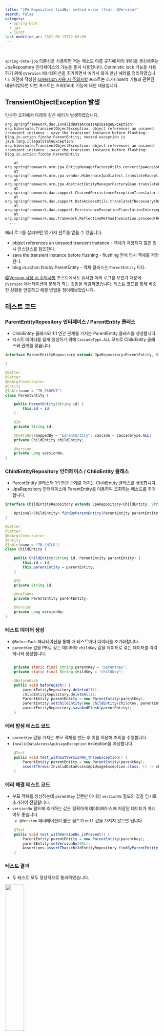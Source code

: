 ```yaml
---
title: "JPA Repository findBy- method error (feat. @Version)"
search: false
category:
  - spring-boot
  - jpa
  - junit
last_modified_at: 2021-08-13T12:00:00
---
```


<br>

`spring-data-jpa` 의존성을 사용하면 저는 메소드 이름 규칙에 따라 쿼리를 생성해주는 JpaRepository 인터페이스의 기능을 즐겨 사용합니다. 
Optimistic lock 기능을 사용하기 위해 `@Version` 애너테이션을 추가하면서 예기치 않게 만난 에러를 정리하였습니다. 
이전에 작성한 [@Version 사용 시 주의사항][version-annotation-link] 포스트는 추가(insert) 기능과 관련된 내용이었다면 이번 포스트는 조회(find) 기능에 대한 내용입니다. 

## TransientObjectException 발생
단순한 조회에서 아래와 같은 에러가 발생하였습니다.

```
org.springframework.dao.InvalidDataAccessApiUsageException: org.hibernate.TransientObjectException: object references an unsaved transient instance - save the transient instance before flushing: blog.in.action.findby.ParentEntity; nested exception is java.lang.IllegalStateException: org.hibernate.TransientObjectException: object references an unsaved transient instance - save the transient instance before flushing: blog.in.action.findby.ParentEntity

	at org.springframework.orm.jpa.EntityManagerFactoryUtils.convertJpaAccessExceptionIfPossible(EntityManagerFactoryUtils.java:371)
	at org.springframework.orm.jpa.vendor.HibernateJpaDialect.translateExceptionIfPossible(HibernateJpaDialect.java:257)
	at org.springframework.orm.jpa.AbstractEntityManagerFactoryBean.translateExceptionIfPossible(AbstractEntityManagerFactoryBean.java:528)
	at org.springframework.dao.support.ChainedPersistenceExceptionTranslator.translateExceptionIfPossible(ChainedPersistenceExceptionTranslator.java:61)
	at org.springframework.dao.support.DataAccessUtils.translateIfNecessary(DataAccessUtils.java:242)
	at org.springframework.dao.support.PersistenceExceptionTranslationInterceptor.invoke(PersistenceExceptionTranslationInterceptor.java:153)
	at org.springframework.aop.framework.ReflectiveMethodInvocation.proceed(ReflectiveMethodInvocation.java:186)
  ...
```

에러 로그를 살펴보면 몇 가지 힌트를 얻을 수 있습니다. 
- object references an unsaved transient instance - 객체가 저장되지 않은 임시 인스턴스를 참조한다.
- save the transient instance before flushing - flushing 전에 임시 객체를 저장한다.
- blog.in.action.findby.ParentEntity - 객체 클래스는 `ParentEntity` 이다.

[@Version 사용 시 주의사항][version-annotation-link] 포스트에서도 유사한 에러 로그를 보았기 때문에 `@Version` 애너테이션이 문제가 되는 것임을 직감하였습니다. 
테스트 코드를 통해 비슷한 상황을 연출하고 해결 방법을 정리해보았습니다.

## 테스트 코드

### ParentEntityRepository 인터페이스 / ParentEntity 클래스
- ChildEntity 클래스와 1:1 연관 관계를 가지는 ParentEntity 클래스를 생성합니다.
- 테스트 데이터를 쉽게 생성하기 위해 `CascadeType.ALL` 모드로 ChildEntity 클래스와 관계를 맺습니다.

```java
interface ParentEntityRepository extends JpaRepository<ParentEntity, String> {

}

@Getter
@Setter
@NoArgsConstructor
@Entity
@Table(name = "TB_PARENT")
class ParentEntity {

    public ParentEntity(String id) {
        this.id = id;
    }

    @Id
    private String id;

    @OneToOne(mappedBy = "parentEntity", cascade = CascadeType.ALL)
    private ChildEntity childEntity;

    @Version
    private Long versionNo;
}
```

### ChildEntityRepository 인터페이스 / ChildEntity 클래스
- ParentEntity 클래스와 1:1 연관 관계를 가지는 ChildEntity 클래스를 생성합니다.
- JpaRepository 인터페이스에 ParentEntity를 이용하여 조회하는 메소드를 추가합니다.

```java
interface ChildEntityRepository extends JpaRepository<ChildEntity, String> {

    Optional<ChildEntity> findByParentEntity(ParentEntity parentEntity);
}

@Getter
@Setter
@NoArgsConstructor
@Entity
@Table(name = "TB_CHILD")
class ChildEntity {

    public ChildEntity(String id, ParentEntity parentEntity) {
        this.id = id;
        this.parentEntity = parentEntity;
    }

    @Id
    private String id;

    @OneToOne
    private ParentEntity parentEntity;

    @Version
    private Long versionNo;
}
```

### 테스트 데이터 생성
- `@BeforeEach` 애너테이션을 통해 매 테스트마다 데이터를 초기화합니다.
- `parentKey` 값을 PK로 갖는 데이터와 `childKey` 값을 데이터로 갖는 데이터를 각각 하나씩 생성합니다.

```java

    private static final String parentKey = "parentKey";
    private static final String childKey = "childKey";

    @BeforeEach
    public void beforeEach() {
        parentEntityRepository.deleteAll();
        childEntityRepository.deleteAll();
        ParentEntity parentEntity = new ParentEntity(parentKey);
        parentEntity.setChildEntity(new ChildEntity(childKey, parentEntity));
        parentEntityRepository.saveAndFlush(parentEntity);
    }
```

### 에러 발생 테스트 코드
- `parentKey` 값을 가지는 부모 객체를 만든 후 이를 이용해 조회를 수행합니다.
- `InvalidDataAccessApiUsageException` exception을 예상합니다.

```java
    @Test
    public void test_withoutVersionNo_throwException() {
        ParentEntity parentEntity = new ParentEntity(parentKey);
        assertThrows(InvalidDataAccessApiUsageException.class, () -> childEntityRepository.findByParentEntity(parentEntity));
    }
```

### 에러 해결 테스트 코드
- 부모 객체를 생성하는데 `parentKey` 값뿐만 아니라 `versionNo` 필드의 값을 임시로 추가하여 전달합니다. 
- `versionNo` 필드에 추가하는 값은 정확하게 데이터베이스에 저장된 데이터가 아니여도 좋습니다.
    - `@Version` 애너테이션이 붙은 필드가 `null` 값을 가지지 않으면 됩니다.

```java
    @Test
    public void test_withVersionNo_isPresent() {
        ParentEntity parentEntity = new ParentEntity(parentKey);
        parentEntity.setVersionNo(99L);
        Assertions.assertThat(childEntityRepository.findByParentEntity(parentEntity).isPresent()).isTrue();
    }
```

### 테스트 결과
- 두 테스트 모두 정상적으로 통과하였습니다.

<p align="left"><img src="/images/jpa-repository-find-by-error-1.JPG" width="35%"></p>

### 원인 분석
에러가 발생한 원인은 저장되지 않은 객체를 이용해 조회를 수행하였기 때문입니다. 
분명히 저장된 데이터이지만, `@Version` 애너테이션이 사용되는 경우 저장 여부를 판단하는데 버전 관리에 사용되는 값의 null 여부를 함께 확인하기 때문에 이런 문제가 발생한 것으로 생각됩니다. 
에러가 발생한 CallStack을 추적해보면 AbstractEntityPersister 클래스의 isTransient 메소드에서 버전 관리 유무에 따른 임시 객체 판단이 이루어지는 것을 확인할 수 있습니다.

- this.isVersioned() 메소드를 통해 버전 관리가 되는 엔티티인지 확인합니다.
- 버전 관리가 되는 엔티티는 버전 값 여부를 추가적으로 확인합니다.

```java
public abstract class AbstractEntityPersister implements OuterJoinLoadable, Queryable, ClassMetadata, UniqueKeyLoadable, SQLLoadable, LazyPropertyInitializer, PostInsertIdentityPersister, Lockable {

    // ...

    public Boolean isTransient(Object entity, SharedSessionContractImplementor session) throws HibernateException {
        Serializable id;
        if (this.canExtractIdOutOfEntity()) {
            id = this.getIdentifier(entity, session);
        } else {
            id = null;
        }
        if (id == null) {
            return Boolean.TRUE;
        } else {
            Object version = this.getVersion(entity);
            Boolean result;
            if (this.isVersioned()) {
                result = this.entityMetamodel.getVersionProperty().getUnsavedValue().isUnsaved(version);
                if (result != null) {
                    return result;
                }
            }
            result = this.entityMetamodel.getIdentifierProperty().getUnsavedValue().isUnsaved(id);
            if (result != null) {
                return result;
            } else {
                if (session.getCacheMode().isGetEnabled() && this.canReadFromCache()) {
                    EntityDataAccess cache = this.getCacheAccessStrategy();
                    Object ck = cache.generateCacheKey(id, this, session.getFactory(), session.getTenantIdentifier());
                    Object ce = CacheHelper.fromSharedCache(session, ck, this.getCacheAccessStrategy());
                    if (ce != null) {
                        return Boolean.FALSE;
                    }
                }
                return null;
            }
        }
    }
}
```

## OPINION
가벼운 마음으로 추가한 애너테이션 덕분에(?) 많은 삽질을 했습니다. 
다른 분들은 이런 에러 사항들을 제 포스트를 통해 쉽게 해결할 수 있기를 바랍니다. 

#### TEST CODE REPOSITORY
- <https://github.com/Junhyunny/blog-in-action>

#### REFERENCE
- <https://junhyunny.github.io/spring-boot/jpa/junit/version-annotation-warning/>

[version-annotation-link]: https://junhyunny.github.io/spring-boot/jpa/junit/version-annotation-warning/